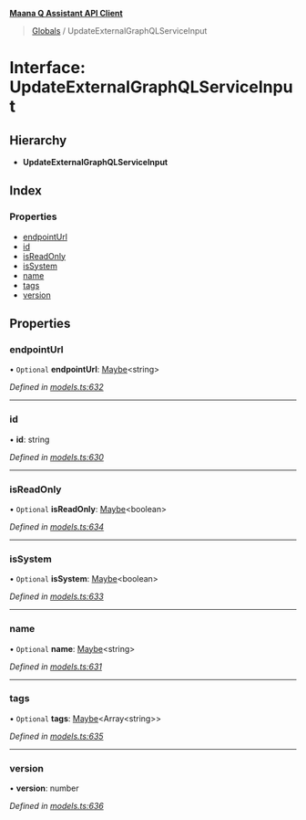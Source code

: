 **[Maana Q Assistant API Client](../README.md)**

> [Globals](../README.md) / UpdateExternalGraphQLServiceInput

# Interface: UpdateExternalGraphQLServiceInput

## Hierarchy

* **UpdateExternalGraphQLServiceInput**

## Index

### Properties

* [endpointUrl](updateexternalgraphqlserviceinput.md#endpointurl)
* [id](updateexternalgraphqlserviceinput.md#id)
* [isReadOnly](updateexternalgraphqlserviceinput.md#isreadonly)
* [isSystem](updateexternalgraphqlserviceinput.md#issystem)
* [name](updateexternalgraphqlserviceinput.md#name)
* [tags](updateexternalgraphqlserviceinput.md#tags)
* [version](updateexternalgraphqlserviceinput.md#version)

## Properties

### endpointUrl

• `Optional` **endpointUrl**: [Maybe](../README.md#maybe)\<string>

*Defined in [models.ts:632](https://github.com/maana-io/q-assistant-client/blob/develop/src/models.ts#L632)*

___

### id

•  **id**: string

*Defined in [models.ts:630](https://github.com/maana-io/q-assistant-client/blob/develop/src/models.ts#L630)*

___

### isReadOnly

• `Optional` **isReadOnly**: [Maybe](../README.md#maybe)\<boolean>

*Defined in [models.ts:634](https://github.com/maana-io/q-assistant-client/blob/develop/src/models.ts#L634)*

___

### isSystem

• `Optional` **isSystem**: [Maybe](../README.md#maybe)\<boolean>

*Defined in [models.ts:633](https://github.com/maana-io/q-assistant-client/blob/develop/src/models.ts#L633)*

___

### name

• `Optional` **name**: [Maybe](../README.md#maybe)\<string>

*Defined in [models.ts:631](https://github.com/maana-io/q-assistant-client/blob/develop/src/models.ts#L631)*

___

### tags

• `Optional` **tags**: [Maybe](../README.md#maybe)\<Array\<string>>

*Defined in [models.ts:635](https://github.com/maana-io/q-assistant-client/blob/develop/src/models.ts#L635)*

___

### version

•  **version**: number

*Defined in [models.ts:636](https://github.com/maana-io/q-assistant-client/blob/develop/src/models.ts#L636)*
